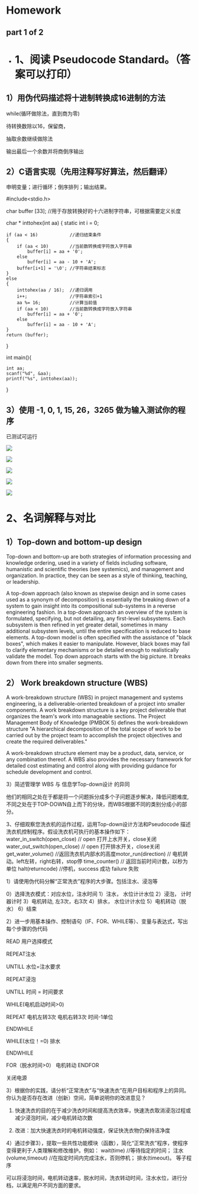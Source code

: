 # Homework
## part 1 of 2
* #  1、阅读 Pseudocode Standard。（答案可以打印）
## 1）用伪代码描述将十进制转换成16进制的方法
while(循环做除法，直到商为零)

待转换数除以16，保留商，

抽取余数继续做除法

输出最后一个余数并将商倒序输出

## 2）C语言实现（先用注释写好算法，然后翻译）

申明变量；进行循环；倒序排列；输出结果。

#include<stdio.h>

char buffer [33]; //用于存放转换好的十六进制字符串，可根据需要定义长度

char * inttohex(int aa)
{
    static int i = 0;

    if (aa < 16)            //递归结束条件 
    {
        if (aa < 10)        //当前数转换成字符放入字符串 
            buffer[i] = aa + '0';
        else
            buffer[i] = aa - 10 + 'A';
        buffer[i+1] = '\0'; //字符串结束标志 
    }
    else
    {
        inttohex(aa / 16);  //递归调用 
        i++;                //字符串索引+1 
        aa %= 16;           //计算当前值
        if (aa < 10)        //当前数转换成字符放入字符串 
            buffer[i] = aa + '0';
        else
            buffer[i] = aa - 10 + 'A';
    }
    return (buffer);
}

int main(){
    
    int aa;
    scanf("%d", &aa);
    printf("%s", inttohex(aa));
}

## 3）使用 -1, 0, 1, 15, 26，3265 做为输入测试你的程序

已测试可运行

![](http://ww1.sinaimg.cn/large/68e27fddgy1fx6p4lfmezj205q0110jo.jpg)

![](http://ww1.sinaimg.cn/large/68e27fddgy1fx6paxjph7j20hf01pmwx.jpg)

![](http://ww1.sinaimg.cn/large/68e27fddgy1fx6pcem83mj20910100o1.jpg)

![](http://ww1.sinaimg.cn/large/68e27fddgy1fx6pe6hn2lj20cq01djr5.jpg)

![](http://ww1.sinaimg.cn/large/68e27fddgy1fx6pf8wb7qj209p01dq2p.jpg)

# 2、名词解释与对比

## 1）Top-down and bottom-up design

Top-down and bottom-up are both strategies of information processing and knowledge ordering, used in a variety of fields including software, humanistic and scientific theories (see systemics), and management and organization. In practice, they can be seen as a style of thinking, teaching, or leadership.

A top-down approach (also known as stepwise design and in some cases used as a synonym of decomposition) is essentially the breaking down of a system to gain insight into its compositional sub-systems in a reverse engineering fashion. In a top-down approach an overview of the system is formulated, specifying, but not detailing, any first-level subsystems. Each subsystem is then refined in yet greater detail, sometimes in many additional subsystem levels, until the entire specification is reduced to base elements. A top-down model is often specified with the assistance of "black boxes", which makes it easier to manipulate. However, black boxes may fail to clarify elementary mechanisms or be detailed enough to realistically validate the model. Top down approach starts with the big picture. It breaks down from there into smaller segments.

## 2） Work breakdown structure (WBS)

A work-breakdown structure (WBS) in project management and systems engineering, is a deliverable-oriented breakdown of a project into smaller components. A work breakdown structure is a key project deliverable that organizes the team's work into manageable sections. The Project Management Body of Knowledge (PMBOK 5) defines the work-breakdown structure "A hierarchical decomposition of the total scope of work to be carried out by the project team to accomplish the project objectives and create the required deliverables."

A work-breakdown structure element may be a product, data, service, or any combination thereof. A WBS also provides the necessary framework for detailed cost estimating and control along with providing guidance for schedule development and control.

3）简述管理学 WBS 与 信息学Top-down设计 的异同

他们的相同之处在于都是将一个问题拆分成多个子问题逐步解决，降低问题难度,不同之处在于TOP-DOWN自上而下的分块，而WBS根据不同的类别分成小的部分。

3、仔细观察您洗衣机的运作过程，运用Top-down设计方法和Pseudocode 描述洗衣机控制程序。假设洗衣机可执行的基本操作如下：
water_in_switch(open_close) // open 打开上水开关，close关闭
water_out_switch(open_close) // open 打开排水开关，close关闭
get_water_volume() //返回洗衣机内部水的高度motor_run(direction) // 电机转动。left左转，right右转，stop停
time_counter() // 返回当前时间计数，以秒为单位
halt(returncode) //停机，success 成功 failure 失败

1）请使用伪代码分解“正常洗衣”程序的大步骤。包括注水、浸泡等

0）选择洗衣模式：对应水位，注水时间
1）注水， 水位计计水位
2）浸泡， 计时器计时
3）电机转动, 左3次，右3次
4）排水， 水位计计水位
5）电机转动（脱水）
6）结束

2）进一步用基本操作、控制语句（IF、FOR、WHILE等）、变量与表达式，写出每个步骤的伪代码

READ 用户选择模式

REPEAT注水

UNTILL 水位=注水要求

REPEAT浸泡

UNTILL 时间 = 时间要求

WHILE(电机启动时间>0)

REPEAT 电机左转3次 电机右转3次 时间-1单位

ENDWHILE

WHILE(水位！=0) 排水

ENDWHILE

FOR（脱水时间>0） 电机转动 ENDFOR

关闭电源

3）根据你的实践，请分析“正常洗衣”与“快速洗衣”在用户目标和程序上的异同。你认为是否存在改进（创新）空间，简单说明你的改进意见？

1) 快速洗衣的目的在于减少洗衣时间和提高洗衣效率，快速洗衣取消浸泡过程或减少浸泡时间，减少电机转动次数

2) 改进：加大快速洗衣时的电机转动强度，保证快洗衣物仍保持洁净度

4）通过步骤3），提取一些共性功能模块（函数），简化“正常洗衣”程序，使程序
变得更利于人类理解和修改维护。例如：
wait(time) //等待指定的时间；
注水(volume,timeout) //在指定时间内完成注水，否则停机；
排水(timeout)。 等子程序

可以将浸泡时间，电机转动速率，脱水时间，洗衣转动时间，注水水位，进行分档，以满足用户不同方面的要求。